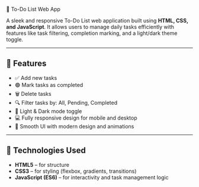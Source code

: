 📝 To-Do List Web App

A sleek and responsive To-Do List web application built using **HTML, CSS, and JavaScript**. It allows users to manage daily tasks efficiently with features like task filtering, completion marking, and a light/dark theme toggle.

---

## 🌟 Features

- ✅ Add new tasks
- 🟢 Mark tasks as completed
- 🗑️ Delete tasks
- 🔍 Filter tasks by: All, Pending, Completed
- 🌙 Light & Dark mode toggle
- 💻 Fully responsive design for mobile and desktop
- 🎨 Smooth UI with modern design and animations

---

## 🚀 Technologies Used

- **HTML5** – for structure  
- **CSS3** – for styling (flexbox, gradients, transitions)  
- **JavaScript (ES6)** – for interactivity and task management logic

